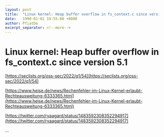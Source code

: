 ```yaml
---
layout: post
title:  "Linux kernel: Heap buffer overflow in fs_context.c since version 5.1"
date:   1990-01-01 19:55:00 +0000
author: PfiatDe
excerpt_separator: <!--more-->
---
```


# Linux kernel: Heap buffer overflow in fs_context.c since version 5.1

[https://seclists.org/oss-sec/2022/q1/54](https://seclists.org/oss-sec/2022/q1/54)

[https://www.heise.de/news/Rechenfehler-im-Linux-Kernel-erlaubt-Rechteausweitung-6333365.html](https://www.heise.de/news/Rechenfehler-im-Linux-Kernel-erlaubt-Rechteausweitung-6333365.html)

[https://twitter.com/ryaagard/status/1483592308352294917](https://twitter.com/ryaagard/status/1483592308352294917)

...
<!--more-->
